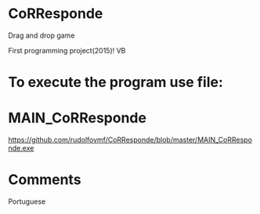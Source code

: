 # CoRResponde
Drag and drop game 

First programming project(2015)! VB

# To execute the program use file:
# MAIN_CoRResponde
 https://github.com/rudolfovmf/CoRResponde/blob/master/MAIN_CoRResponde.exe
 
 # Comments
Portuguese

